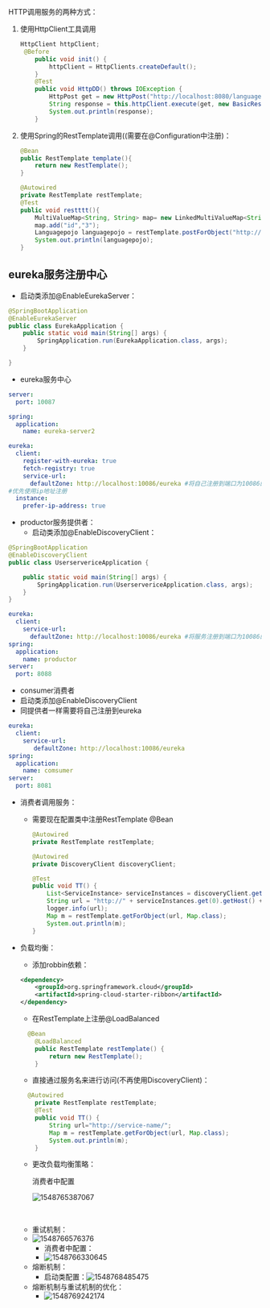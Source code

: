 HTTP调用服务的两种方式：

1. 使用HttpClient工具调用

   ```java
   HttpClient httpClient;
    @Before
       public void init() {
           httpClient = HttpClients.createDefault();
       }
       @Test
       public void HttpDD() throws IOException {
           HttpPost get = new HttpPost("http://localhost:8080/language?id=3");
           String response = this.httpClient.execute(get, new BasicResponseHandler());
           System.out.println(response);
       }
   ```

2. 使用Spring的RestTemplate调用((需要在@Configuration中注册)：

   ```java
   @Bean
   public RestTemplate template(){
       return new RestTemplate();
   }
   ```

   ```java
   @Autowired
   private RestTemplate restTemplate;
   @Test
   public void restttt(){
       MultiValueMap<String, String> map= new LinkedMultiValueMap<String, String>();
       map.add("id","3");
       Languagepojo languagepojo = restTemplate.postForObject("http://localhost:8080/language", map, Languagepojo.class);
       System.out.println(languagepojo);
   }
   ```



## eureka服务注册中心

+ 启动类添加@EnableEurekaServer：

```java
@SpringBootApplication
@EnableEurekaServer
public class EurekaApplication {
    public static void main(String[] args) {
        SpringApplication.run(EurekaApplication.class, args);
    }

}
```



+ eureka服务中心

```yml
server:
  port: 10087

spring:
  application:
    name: eureka-server2

eureka:
  client:
    register-with-eureka: true
    fetch-registry: true
    service-url:
      defaultZone: http://localhost:10086/eureka #将自己注册到端口为10086的eureka形成集群
#优先使用ip地址注册
  instance:
    prefer-ip-address: true
```

+ productor服务提供者：
  + 启动类添加@EnableDiscoveryClient：

```java
@SpringBootApplication
@EnableDiscoveryClient
public class UserservericeApplication {

    public static void main(String[] args) {
        SpringApplication.run(UserservericeApplication.class, args);
    }
}
```

```yml
eureka:
  client:
    service-url:
      defaultZone: http://localhost:10086/eureka #将服务注册到端口为10086的eureka
spring:
  application:
    name: productor
server:
  port: 8088
```

+  consumer消费者
  + 启动类添加@EnableDiscoveryClient
  + 同提供者一样需要将自己注册到eureka

```yml
eureka:
  client:
    service-url:
       defaultZone: http://localhost:10086/eureka
spring:
  application:
    name: comsumer
server:
  port: 8081
```

+ 消费者调用服务：

  + 需要现在配置类中注册RestTemplate @Bean 	

    ```java
    @Autowired
    private RestTemplate restTemplate;
    
    @Autowired
    private DiscoveryClient discoveryClient;
    
    @Test
    public void TT() {
        List<ServiceInstance> serviceInstances = discoveryClient.getInstances("productor"); //通过前文的服务提供者的application name进行调用
        String url = "http://" + serviceInstances.get(0).getHost() + ":" + serviceInstances.get(0).getPort() + "/cc";
        logger.info(url);
        Map m = restTemplate.getForObject(url, Map.class);
        System.out.println(m);
    }
    ```

+ 负载均衡：

  + 添加robbin依赖：

  ```xml
  <dependency>
      <groupId>org.springframework.cloud</groupId>
      <artifactId>spring-cloud-starter-ribbon</artifactId>
  </dependency>   
  ```

  + 在RestTemplate上注册@LoadBalanced

  ```java
  	@Bean
      @LoadBalanced
      public RestTemplate restTemplate() {
          return new RestTemplate();
      }
  ```

  + 直接通过服务名来进行访问(不再使用DiscoveryClient)：

  ```java
  	@Autowired
      private RestTemplate restTemplate;
      @Test
      public void TT() {
          String url="http://service-name/";
          Map m = restTemplate.getForObject(url, Map.class);
          System.out.println(m);
      }
  ```

  + 更改负载均衡策略：

    消费者中配置

    ![1548765387067](C:\Users\HP\AppData\Roaming\Typora\typora-user-images\1548765387067.png)

  ​	

  + 重试机制：
  + ![1548766576376](C:\Users\HP\AppData\Roaming\Typora\typora-user-images\1548766576376.png)
    + 消费者中配置：
    + ![1548766330645](C:\Users\HP\AppData\Roaming\Typora\typora-user-images\1548766330645.png)
  + 熔断机制：
    + 启动类配置：![1548768485475](C:\Users\HP\AppData\Roaming\Typora\typora-user-images\1548768485475.png)
  + 熔断机制与重试机制的优化：
    + ![1548769242174](C:\Users\HP\AppData\Roaming\Typora\typora-user-images\1548769242174.png)